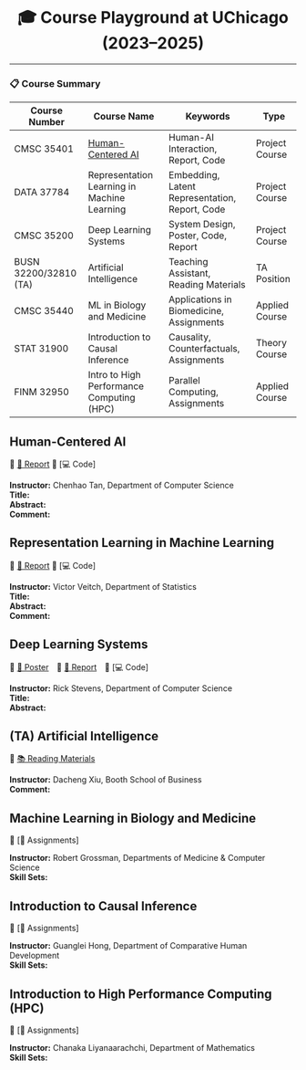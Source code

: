 <h1 align="center">🎓 Course Playground at UChicago (2023–2025)</h1>

---

### 📋 Course Summary

| Course Number         | Course Name                                 | Keywords                                      | Type                 |
|-----------------------|---------------------------------------------|-----------------------------------------------|----------------------|
| CMSC 35401            | [Human-Centered AI](#human-centered-ai)                           | Human-AI Interaction, Report, Code             | Project Course       |
| DATA 37784            | Representation Learning in Machine Learning| Embedding, Latent Representation, Report, Code| Project Course       |
| CMSC 35200            | Deep Learning Systems                       | System Design, Poster, Code, Report            | Project Course       |
| BUSN 32200/32810 (TA) | Artificial Intelligence                     | Teaching Assistant, Reading Materials          | TA Position          |
| CMSC 35440            | ML in Biology and Medicine                  | Applications in Biomedicine, Assignments       | Applied Course       |
| STAT 31900            | Introduction to Causal Inference            | Causality, Counterfactuals, Assignments        | Theory Course        |
| FINM 32950            | Intro to High Performance Computing (HPC)   | Parallel Computing, Assignments                | Applied Course       |


## Human-Centered AI  
🔗 [📄 Report](https://github.com/YuyangJ0/UChicago-Playground/blob/main/CMSC_35401/CMSC_35401_Final_report.pdf) 🔗 [💻 Code] 

**Instructor:** Chenhao Tan, Department of Computer Science  
**Title:**  
**Abstract:**  
**Comment:**



## Representation Learning in Machine Learning  
🔗 [📄 Report](https://github.com/YuyangJ0/UChicago-Playground/blob/main/DATA_37784/report.pdf) 🔗 [💻 Code]

**Instructor:** Victor Veitch, Department of Statistics  
**Title:**  
**Abstract:**  
**Comment:**





## Deep Learning Systems  
🔗 [🩻 Poster](https://github.com/YuyangJ0/UChicago-Playground/blob/main/CMSC_35200/poster_24x36.pdf) 🔗 [📄 Report](https://github.com/YuyangJ0/UChicago-Playground/blob/main/CMSC_35200/Evaluator_report_20241212.pdf) 🔗 [💻 Code]

**Instructor:** Rick Stevens, Department of Computer Science  
**Title:**  
**Abstract:**  



## (TA) Artificial Intelligence 
🔗 [📚 Reading Materials](https://github.com/YuyangJ0/UChicago-Playground/tree/main/BUSN_32200) 

**Instructor:** Dacheng Xiu, Booth School of Business  
**Comment:**  



## Machine Learning in Biology and Medicine  
🔗 [📝 Assignments]

**Instructor:** Robert Grossman, Departments of Medicine & Computer Science  
**Skill Sets:**  


## Introduction to Causal Inference  
🔗 [📝 Assignments]

**Instructor:** Guanglei Hong, Department of Comparative Human Development  
**Skill Sets:**  


## Introduction to High Performance Computing (HPC)  
🔗 [📝 Assignments]

**Instructor:** Chanaka Liyanaarachchi, Department of Mathematics  
**Skill Sets:**  
